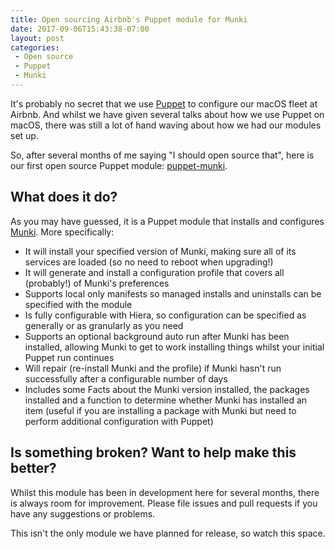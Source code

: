 ```yaml
---
title: Open sourcing Airbnb's Puppet module for Munki
date: 2017-09-06T15:43:38-07:00
layout: post
categories:
 - Open source
 - Puppet
 - Munki
---
```


It's probably no secret that we use [Puppet](https://puppet.com/) to configure our macOS fleet at Airbnb. And whilst we have given several talks about how we use Puppet on macOS, there was still a lot of hand waving about how we had our modules set up.

So, after several months of me saying "I should open source that", here is our first open source Puppet module: [puppet-munki](https://github.com/airbnb/puppet-munki).

## What does it do?

As you may have guessed, it is a Puppet module that installs and configures [Munki](https://github.com/munki/munki/). More specifically:

* It will install your specified version of Munki, making sure all of its services are loaded (so no need to reboot when upgrading!)
* It will generate and install a configuration profile that covers all (probably!) of Munki's preferences
* Supports local only manifests so managed installs and uninstalls can be specified with the module
* Is fully configurable with Hiera, so configuration can be specified as generally or as granularly as you need
* Supports an optional background auto run after Munki has been installed, allowing Munki to get to work installing things whilst your initial Puppet run continues
* Will repair (re-install Munki and the profile) if Munki hasn't run successfully after a configurable number of days
* Includes some Facts about the Munki version installed, the packages installed and a function to determine whether Munki has installed an item (useful if you are installing a package with Munki but need to perform additional configuration with Puppet)

## Is something broken? Want to help make this better?

Whilst this module has been in development here for several months, there is always room for improvement. Please file issues and pull requests if you have any suggestions or problems.

This isn't the only module we have planned for release, so watch this space.

